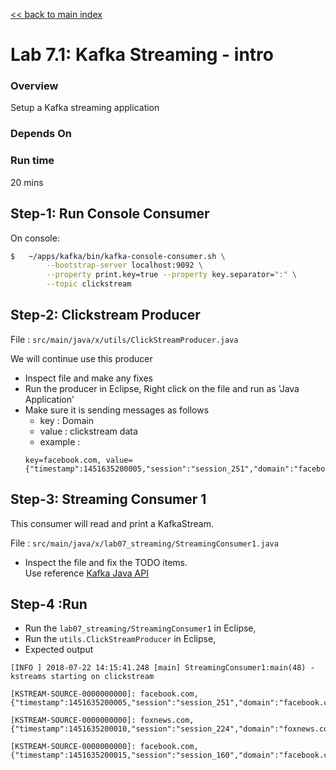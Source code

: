 <link rel='stylesheet' href='../assets/css/main.css'/>

[<< back to main index](../README.md)

# Lab 7.1: Kafka Streaming - intro

### Overview
Setup a Kafka streaming application

### Depends On

### Run time
20 mins

## Step-1: Run Console Consumer

On console:

```bash
$   ~/apps/kafka/bin/kafka-console-consumer.sh \
        --bootstrap-server localhost:9092 \
        --property print.key=true --property key.separator=":" \
        --topic clickstream
```

## Step-2: Clickstream Producer

File : `src/main/java/x/utils/ClickStreamProducer.java`  

We will  continue use this producer
* Inspect file and make any fixes
* Run the producer in Eclipse, Right click on the file and run as 'Java Application'
* Make sure it is sending messages as follows
  - key : Domain
  - value : clickstream data
  - example  :
  ```
  key=facebook.com, value={"timestamp":1451635200005,"session":"session_251","domain":"facebook.com","cost":91,"user":"user_16","campaign":"campaign_5","ip":"ip_67","action":"clicked"}
  ```

## Step-3:  Streaming Consumer 1

This consumer will read and print a KafkaStream.

File : `src/main/java/x/lab07_streaming/StreamingConsumer1.java`

* Inspect the file and fix the TODO items.  
Use reference [Kafka Java API](https://kafka.apache.org/0102/javadoc/index.html)

## Step-4 :Run

* Run the `lab07_streaming/StreamingConsumer1` in Eclipse,
* Run the `utils.ClickStreamProducer` in Eclipse,
* Expected output

```console
[INFO ] 2018-07-22 14:15:41.248 [main] StreamingConsumer1:main(48) - kstreams starting on clickstream

[KSTREAM-SOURCE-0000000000]: facebook.com, {"timestamp":1451635200005,"session":"session_251","domain":"facebook.com","cost":91,"user":"user_16","campaign":"campaign_5","ip":"ip_67","action":"clicked"}

[KSTREAM-SOURCE-0000000000]: foxnews.com, {"timestamp":1451635200010,"session":"session_224","domain":"foxnews.com","cost":17,"user":"user_89","campaign":"campaign_4","ip":"ip_57","action":"viewed"}

[KSTREAM-SOURCE-0000000000]: facebook.com, {"timestamp":1451635200015,"session":"session_160","domain":"facebook.com","cost":73,"user":"user_53","campaign":"campaign_1","ip":"ip_20","action":"blocked"}

```
